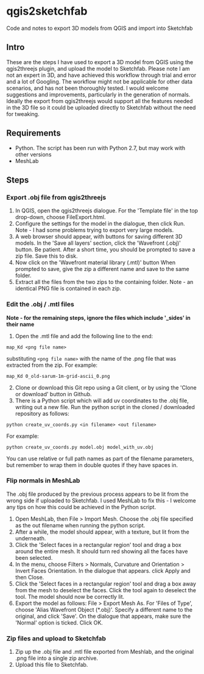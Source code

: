 # qgis2sketchfab
Code and notes to export 3D models from QGIS and import into Sketchfab

## Intro
These are the steps I have used to export a 3D model from QGIS using the qgis2threejs plugin, and upload the model to Sketchfab.  Please note I am not an expert in 3D, and have achieved this workflow through trial and error and a lot of Googling.  The workflow might not be applicable for other data scenarios, and has not been thoroughly tested.  I would welcome suggestions and improvements, particularly in the generation of normals.  Ideally the export from qgis2threejs would support all the features needed in the 3D file so it could be uploaded directly to Sketchfab without the need for tweaking.

## Requirements
* Python.  The script has been run with Python 2.7, but may work with other versions
* MeshLab

## Steps
### Export .obj file from qgis2threejs
1.  In QGIS, open the qgis2threejs dialogue.  For the 'Template file' in the top drop-down, choose FileExport.html.
2.  Configure the settings for the model in the dialogue, then click Run.  Note - I had some problems trying to export very large models.
3.  A web browser should appear, with buttons for saving different 3D models.  In the 'Save all layers' section, click the 'Wavefront (.obj)' button.  Be patient.  After a short time, you should be prompted to save a zip file.  Save this to disk.
4.  Now click on the 'Wavefront material library (.mtl)' button  When prompted to save, give the zip a different name and save to the same folder.
5.  Extract all the files from the two zips to the containing folder.  Note - an identical PNG file is contained in each zip.

### Edit the .obj / .mtl files
**Note - for the remaining steps, ignore the files which include '\_sides' in their name**

1.  Open the .mtl file and add the following line to the end:

   `map_Kd <png file name>`

   substituting `<png file name>` with the name of the .png file that was extracted from the zip.  For example:

   `map_Kd 0_old-sarum-1m-grid-ascii_0.png`

2.  Clone or download this Git repo using a Git client, or by using the 'Clone or download' button in Github.
3.  There is a Python script which will add uv coordinates to the .obj file, writing out a new file.  Run the python script in the cloned / downloaded repository as follows:

   `python create_uv_coords.py <in filename> <out filename>`
   
   For example:
   
   `python create_uv_coords.py model.obj model_with_uv.obj`
   
   You can use relative or full path names as part of the filename parameters, but remember to wrap them in double quotes if they have spaces in.
   
### Flip normals in MeshLab
The .obj file produced by the previous process appears to be lit from the wrong side if uploaded to Sketchfab.  I used MeshLab to fix this - I welcome any tips on how this could be achieved in the Python script.

1.  Open MeshLab, then File > Import Mesh.  Choose the .obj file specified as the out filename when running the python script.
2.  After a while, the model should appear, with a texture, but lit from the underneath.
3.  Click the 'Select faces in a rectangular region' tool and drag a box around the entire mesh.  It should turn red showing all the faces have been selected.
4.  In the menu, choose Filters > Normals, Curvature and Orientation > Invert Faces Orientation.  In the dialogue that appears. click Apply and then Close.
5.  Click the 'Select faces in a rectangular region' tool and drag a box away from the mesh to deselect the faces.  Click the tool again to deselect the tool.  The model should now be correctly lit.
6.  Export the model as follows:  File > Export Mesh As.  For 'Files of Type', choose 'Alias Wavefront Object (\*.obj)'.  Specify a different name to the original, and click 'Save'.  On the dialogue that appears, make sure the 'Normal' option is ticked.  Click OK.

### Zip files and upload to Sketchfab
1.  Zip up the .obj file and .mtl file exported from Meshlab, and the original .png file into a single zip archive.
2.  Upload this file to Sketchfab.


